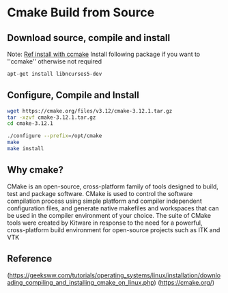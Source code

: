 # Cmake Build from Source
## Download source, compile and install
Note: [Ref install with ccmake](https://askubuntu.com/questions/736198/how-to-install-cmake-ccmake-from-source)
Install following package if you want to ''ccmake'' otherwise not required
```bash
apt-get install libncurses5-dev
```
## Configure, Compile and Install
```bash
wget https://cmake.org/files/v3.12/cmake-3.12.1.tar.gz
tar -xzvf cmake-3.12.1.tar.gz
cd cmake-3.12.1

./configure --prefix=/opt/cmake
make
make install
```
## Why cmake?
CMake is an open-source, cross-platform family of tools designed to build, test and package software. CMake is used to control the software compilation process using simple platform and compiler independent configuration files, and generate native makefiles and workspaces that can be used in the compiler environment of your choice. The suite of CMake tools were created by Kitware in response to the need for a powerful, cross-platform build environment for open-source projects such as ITK and VTK

## Reference
(https://geeksww.com/tutorials/operating_systems/linux/installation/downloading_compiling_and_installing_cmake_on_linux.php)
(https://cmake.org/)
